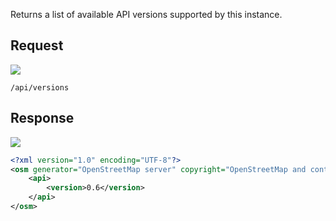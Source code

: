 Returns a list of available API versions supported by this instance.

## Request

![](https://img.shields.io/badge/GET-green)

```
/api/versions
```

## Response

![](https://img.shields.io/badge/Response-200%20OK-brightgreen)

``` xml linenums="1"
<?xml version="1.0" encoding="UTF-8"?>
<osm generator="OpenStreetMap server" copyright="OpenStreetMap and contributors" attribution="http://www.openstreetmap.org/copyright" license="http://opendatacommons.org/licenses/odbl/1-0/">
    <api>
        <version>0.6</version>
    </api>
</osm>
```